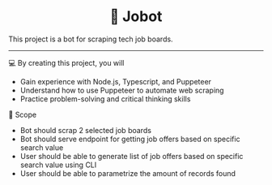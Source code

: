 <h1 align="center">
  🤖 Jobot
</h1>

This project is a bot for scraping tech job boards.

---

💻 By creating this project, you will

- Gain experience with Node.js, Typescript, and Puppeteer
- Understand how to use Puppeteer to automate web scraping
- Practice problem-solving and critical thinking skills

🎯 Scope

- Bot should scrap 2 selected job boards
- Bot should serve endpoint for getting job offers based on specific search value
- User should be able to generate list of job offers based on specific search value using CLI
- User should be able to parametrize the amount of records found
